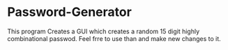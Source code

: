 # Password-Generator
This program Creates a GUI which creates a random 15 digit highly combinational passwod. Feel frre to use than and make new changes to it. 
